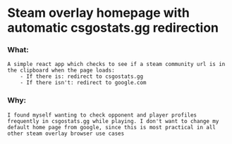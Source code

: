 # Steam overlay homepage with automatic csgostats.gg redirection

### What:
	A simple react app which checks to see if a steam community url is in the clipboard when the page loads:
		- If there is: redirect to csgostats.gg
		- If there isn't: redirect to google.com

### Why:
	I found myself wanting to check opponent and player profiles frequently in csgostats.gg while playing. I don't want to change my default home page from google, since this is most practical in all other steam overlay browser use cases


